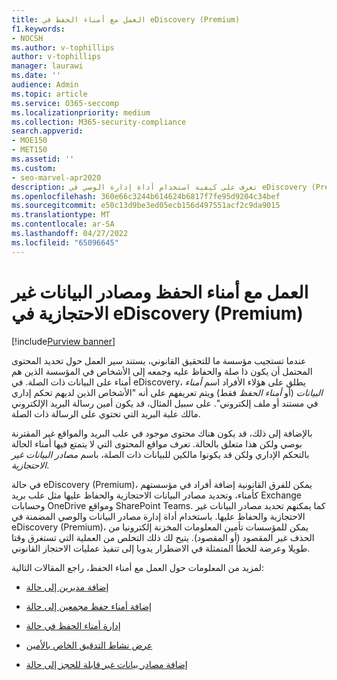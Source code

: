 ```yaml
---
title: العمل مع أمناء الحفظ في eDiscovery (Premium)
f1.keywords:
- NOCSH
ms.author: v-tophillips
author: v-tophillips
manager: laurawi
ms.date: ''
audience: Admin
ms.topic: article
ms.service: O365-seccomp
ms.localizationpriority: medium
ms.collection: M365-security-compliance
search.appverid:
- MOE150
- MET150
ms.assetid: ''
ms.custom:
- seo-marvel-apr2020
description: تعرف على كيفية استخدام أداة إدارة الوصي في eDiscovery (Premium) لإدارة البيانات لحالة قانونية.
ms.openlocfilehash: 360e66c3244b614624b6817f7fe95d9204c34bef
ms.sourcegitcommit: e50c13d9be3ed05ecb156d497551acf2c9da9015
ms.translationtype: MT
ms.contentlocale: ar-SA
ms.lasthandoff: 04/27/2022
ms.locfileid: "65096645"
---
```

# <a name="work-with-custodians-and-non-custodial-data-sources-in-ediscovery-premium"></a>العمل مع أمناء الحفظ ومصادر البيانات غير الاحتجازية في eDiscovery (Premium)

[!include[Purview banner](../includes/purview-rebrand-banner.md)]

عندما تستجيب مؤسسة ما للتحقيق القانوني، يستند سير العمل حول تحديد المحتوى المحتمل أن يكون ذا صلة والحفاظ عليه وجمعه إلى الأشخاص في المؤسسة الذين هم أمناء على البيانات ذات الصلة. في eDiscovery، يطلق على هؤلاء الأفراد اسم *أمناء البيانات* (أو *أمناء الحفظ* فقط) ويتم تعريفهم على أنه "الأشخاص الذين لديهم تحكم إداري في مستند أو ملف إلكتروني". على سبيل المثال، قد يكون أمين رسالة البريد الإلكتروني مالك علبة البريد التي تحتوي على الرسالة ذات الصلة.

بالإضافة إلى ذلك، قد يكون هناك محتوى موجود في علب البريد والمواقع غير المقترنة بوصي ولكن هذا متعلق بالحالة. تعرف مواقع المحتوى التي لا يتمتع فيها أمناء الحالة بالتحكم الإداري ولكن قد يكونوا مالكين للبيانات ذات الصلة، باسم *مصادر البيانات غير الاحتجازية*.

في حالة eDiscovery (Premium)، يمكن للفرق القانونية إضافة أفراد في مؤسستهم كأمناء، وتحديد مصادر البيانات الاحتجازية والحفاظ عليها مثل علب بريد Exchange وحسابات OneDrive ومواقع SharePoint Teams. كما يمكنهم تحديد مصادر البيانات غير الاحتجازية والحفاظ عليها. باستخدام أداة إدارة مصادر البيانات والوصي المضمنة في eDiscovery (Premium)، يمكن للمؤسسات تأمين المعلومات المخزنة إلكترونيا من الحذف غير المقصود (أو المقصود). يتيح لك ذلك التخلص من العملية التي تستغرق وقتا طويلا وعرضة للخطأ المتمثلة في الاضطرار يدويا إلى تنفيذ عمليات الاحتجاز القانوني.

لمزيد من المعلومات حول العمل مع أمناء الحفظ، راجع المقالات التالية:

- [إضافة مديرين إلى حالة](add-custodians-to-case.md)

- [إضافة أمناء حفظ مجمعين إلى حالة](bulk-add-custodians.md)

- [إدارة أمناء الحفظ في حالة](manage-new-custodians.md)

- [عرض نشاط التدقيق الخاص بالأمين](view-custodian-activity.md)

- [إضافة مصادر بيانات غير قابلة للحجز إلى حالة](non-custodial-data-sources.md)

